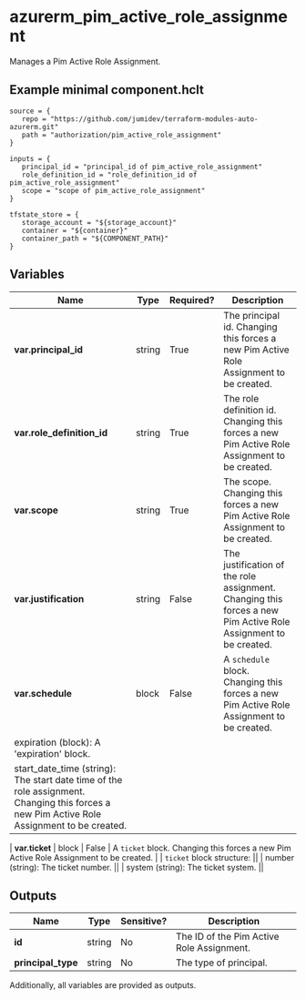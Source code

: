# azurerm_pim_active_role_assignment

Manages a Pim Active Role Assignment.

## Example minimal component.hclt

```hcl
source = {
   repo = "https://github.com/jumidev/terraform-modules-auto-azurerm.git" 
   path = "authorization/pim_active_role_assignment" 
}

inputs = {
   principal_id = "principal_id of pim_active_role_assignment" 
   role_definition_id = "role_definition_id of pim_active_role_assignment" 
   scope = "scope of pim_active_role_assignment" 
}

tfstate_store = {
   storage_account = "${storage_account}" 
   container = "${container}" 
   container_path = "${COMPONENT_PATH}" 
}

```

## Variables

| Name | Type | Required? |  Description |
| ---- | ---- | --------- |  ----------- |
| **var.principal_id** | string | True | The principal id. Changing this forces a new Pim Active Role Assignment to be created. | 
| **var.role_definition_id** | string | True | The role definition id. Changing this forces a new Pim Active Role Assignment to be created. | 
| **var.scope** | string | True | The scope. Changing this forces a new Pim Active Role Assignment to be created. | 
| **var.justification** | string | False | The justification of the role assignment. Changing this forces a new Pim Active Role Assignment to be created. | 
| **var.schedule** | block | False | A `schedule` block. Changing this forces a new Pim Active Role Assignment to be created. | | `schedule` block structure: || 
|   expiration (block): A 'expiration' block. ||
|   start_date_time (string): The start date time of the role assignment. Changing this forces a new Pim Active Role Assignment to be created. ||

| **var.ticket** | block | False | A `ticket` block. Changing this forces a new Pim Active Role Assignment to be created. | | `ticket` block structure: || 
|   number (string): The ticket number. ||
|   system (string): The ticket system. ||




## Outputs

| Name | Type | Sensitive? | Description |
| ---- | ---- | --------- | --------- |
| **id** | string | No  | The ID of the Pim Active Role Assignment. | 
| **principal_type** | string | No  | The type of principal. | 

Additionally, all variables are provided as outputs.
